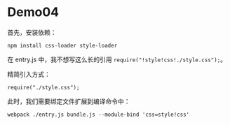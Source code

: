 # Demo04

首先，安装依赖：
```
npm install css-loader style-loader
```

在 entry.js 中，我不想写这么长的引用 `require("!style!css!./style.css");`。

精简引入方式：
```
require("./style.css");
```

此时，我们需要绑定文件扩展到编译命令中：
```
webpack ./entry.js bundle.js --module-bind 'css=style!css'
```